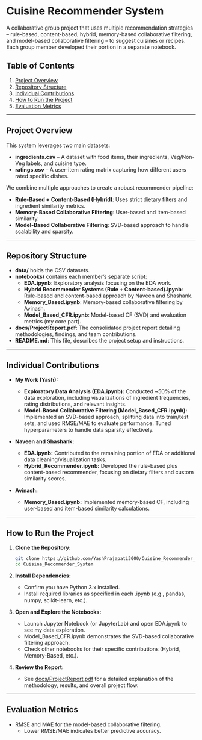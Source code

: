 # Cuisine Recommender System

A collaborative group project that uses multiple recommendation strategies – rule-based, content-based, hybrid, memory-based collaborative filtering, and model-based collaborative filtering – to suggest cuisines or recipes. Each group member developed their portion in a separate notebook.

## Table of Contents
1. [Project Overview](#project-overview)
2. [Repository Structure](#repository-structure)
3. [Individual Contributions](#individual-contributions)
4. [How to Run the Project](#how-to-run-the-project)
5. [Evaluation Metrics](#evaluation-metrics)

---

## Project Overview

This system leverages two main datasets:
- **ingredients.csv** – A dataset with food items, their ingredients, Veg/Non-Veg labels, and cuisine type.
- **ratings.csv** – A user-item rating matrix capturing how different users rated specific dishes.

We combine multiple approaches to create a robust recommender pipeline:
- **Rule-Based + Content-Based (Hybrid)**: Uses strict dietary filters and ingredient similarity metrics.
- **Memory-Based Collaborative Filtering**: User-based and item-based similarity.
- **Model-Based Collaborative Filtering**: SVD-based approach to handle scalability and sparsity.

---

## Repository Structure

- **data/** holds the CSV datasets.
- **notebooks/** contains each member’s separate script:
  - **EDA.ipynb**: Exploratory analysis focusing on the EDA work.
  - **Hybrid Recommender Systems (Rule + Content-based).ipynb**: Rule-based and content-based approach by Naveen and Shashank.
  - **Memory_Based.ipynb**: Memory-based collaborative filtering by Avinash.
  - **Model_Based_CFR.ipynb**: Model-based CF (SVD) and evaluation metrics (my core part).
- **docs/ProjectReport.pdf**: The consolidated project report detailing methodologies, findings, and team contributions.
- **README.md**: This file, describes the project setup and instructions.

---

## Individual Contributions

- **My Work (Yash):**
  - **Exploratory Data Analysis (EDA.ipynb):** Conducted ~50% of the data exploration, including visualizations of ingredient frequencies, rating distributions, 
    and relevant insights.
  - **Model-Based Collaborative Filtering (Model_Based_CFR.ipynb):** Implemented an SVD-based approach, splitting data into train/test sets, and used RMSE/MAE to 
    evaluate performance. Tuned hyperparameters to handle data sparsity effectively.

- **Naveen and Shashank:**
  - **EDA.ipynb:** Contributed to the remaining portion of EDA or additional data cleaning/visualization tasks.
  - **Hybrid_Recommender.ipynb:** Developed the rule-based plus content-based recommender, focusing on dietary filters and custom similarity scores.

- **Avinash:**
  - **Memory_Based.ipynb:** Implemented memory-based CF, including user-based and item-based similarity calculations.

---

## How to Run the Project

1. **Clone the Repository:**
   ```bash
   git clone https://github.com/YashPrajapati3000/Cuisine_Recommender_System.git
   cd Cuisine_Recommender_System

2. **Install Dependencies:**
   - Confirm you have Python 3.x installed.
   - Install required libraries as specified in each .ipynb (e.g., pandas, numpy, scikit-learn, etc.).

3. **Open and Explore the Notebooks:**
   - Launch Jupyter Notebook (or JupyterLab) and open EDA.ipynb to see my data exploration.
   - Model_Based_CFR.ipynb demonstrates the SVD-based collaborative filtering approach.
   - Check other notebooks for their specific contributions (Hybrid, Memory-Based, etc.).

4. **Review the Report:**
   - See [docs/ProjectReport.pdf](docs/ProjectReport.pdf) for a detailed explanation of the methodology, results, and overall project flow.

---

## Evaluation Metrics
- RMSE and MAE for the model-based collaborative filtering.
  - Lower RMSE/MAE indicates better predictive accuracy.
